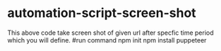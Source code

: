 # automation-script-screen-shot
  This above code take screen shot of given url after specfic time period which you will define.
#run command 
  npm init
  npm install puppeteer
